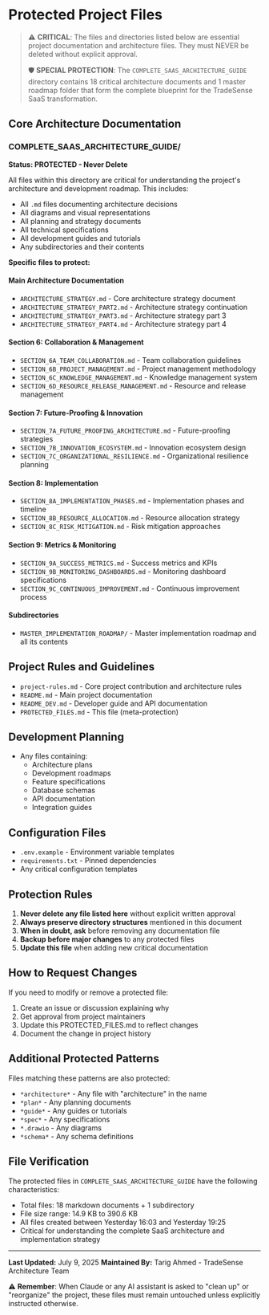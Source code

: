# Protected Project Files

> ⚠️ **CRITICAL**: The files and directories listed below are essential project documentation and architecture files. They must NEVER be deleted without explicit approval.
> 
> 🛡️ **SPECIAL PROTECTION**: The `COMPLETE_SAAS_ARCHITECTURE_GUIDE` directory contains 18 critical architecture documents and 1 master roadmap folder that form the complete blueprint for the TradeSense SaaS transformation.

## Core Architecture Documentation

### COMPLETE_SAAS_ARCHITECTURE_GUIDE/
**Status: PROTECTED - Never Delete**

All files within this directory are critical for understanding the project's architecture and development roadmap. This includes:

- All `.md` files documenting architecture decisions
- All diagrams and visual representations
- All planning and strategy documents
- All technical specifications
- All development guides and tutorials
- Any subdirectories and their contents

**Specific files to protect:**

#### Main Architecture Documentation
- `ARCHITECTURE_STRATEGY.md` - Core architecture strategy document
- `ARCHITECTURE_STRATEGY_PART2.md` - Architecture strategy continuation
- `ARCHITECTURE_STRATEGY_PART3.md` - Architecture strategy part 3
- `ARCHITECTURE_STRATEGY_PART4.md` - Architecture strategy part 4

#### Section 6: Collaboration & Management
- `SECTION_6A_TEAM_COLLABORATION.md` - Team collaboration guidelines
- `SECTION_6B_PROJECT_MANAGEMENT.md` - Project management methodology
- `SECTION_6C_KNOWLEDGE_MANAGEMENT.md` - Knowledge management system
- `SECTION_6D_RESOURCE_RELEASE_MANAGEMENT.md` - Resource and release management

#### Section 7: Future-Proofing & Innovation
- `SECTION_7A_FUTURE_PROOFING_ARCHITECTURE.md` - Future-proofing strategies
- `SECTION_7B_INNOVATION_ECOSYSTEM.md` - Innovation ecosystem design
- `SECTION_7C_ORGANIZATIONAL_RESILIENCE.md` - Organizational resilience planning

#### Section 8: Implementation
- `SECTION_8A_IMPLEMENTATION_PHASES.md` - Implementation phases and timeline
- `SECTION_8B_RESOURCE_ALLOCATION.md` - Resource allocation strategy
- `SECTION_8C_RISK_MITIGATION.md` - Risk mitigation approaches

#### Section 9: Metrics & Monitoring
- `SECTION_9A_SUCCESS_METRICS.md` - Success metrics and KPIs
- `SECTION_9B_MONITORING_DASHBOARDS.md` - Monitoring dashboard specifications
- `SECTION_9C_CONTINUOUS_IMPROVEMENT.md` - Continuous improvement process

#### Subdirectories
- `MASTER_IMPLEMENTATION_ROADMAP/` - Master implementation roadmap and all its contents

## Project Rules and Guidelines

- `project-rules.md` - Core project contribution and architecture rules
- `README.md` - Main project documentation
- `README_DEV.md` - Developer guide and API documentation
- `PROTECTED_FILES.md` - This file (meta-protection)

## Development Planning

- Any files containing:
  - Architecture plans
  - Development roadmaps
  - Feature specifications
  - Database schemas
  - API documentation
  - Integration guides

## Configuration Files

- `.env.example` - Environment variable templates
- `requirements.txt` - Pinned dependencies
- Any critical configuration templates

## Protection Rules

1. **Never delete any file listed here** without explicit written approval
2. **Always preserve directory structures** mentioned in this document
3. **When in doubt, ask** before removing any documentation file
4. **Backup before major changes** to any protected files
5. **Update this file** when adding new critical documentation

## How to Request Changes

If you need to modify or remove a protected file:

1. Create an issue or discussion explaining why
2. Get approval from project maintainers
3. Update this PROTECTED_FILES.md to reflect changes
4. Document the change in project history

## Additional Protected Patterns

Files matching these patterns are also protected:
- `*architecture*` - Any file with "architecture" in the name
- `*plan*` - Any planning documents
- `*guide*` - Any guides or tutorials
- `*spec*` - Any specifications
- `*.drawio` - Any diagrams
- `*schema*` - Any schema definitions

## File Verification

The protected files in `COMPLETE_SAAS_ARCHITECTURE_GUIDE` have the following characteristics:
- Total files: 18 markdown documents + 1 subdirectory
- File size range: 14.9 KB to 390.6 KB
- All files created between Yesterday 16:03 and Yesterday 19:25
- Critical for understanding the complete SaaS architecture and implementation strategy

---

**Last Updated:** July 9, 2025
**Maintained By:** Tarig Ahmed - TradeSense Architecture Team

⚠️ **Remember**: When Claude or any AI assistant is asked to "clean up" or "reorganize" the project, these files must remain untouched unless explicitly instructed otherwise.
